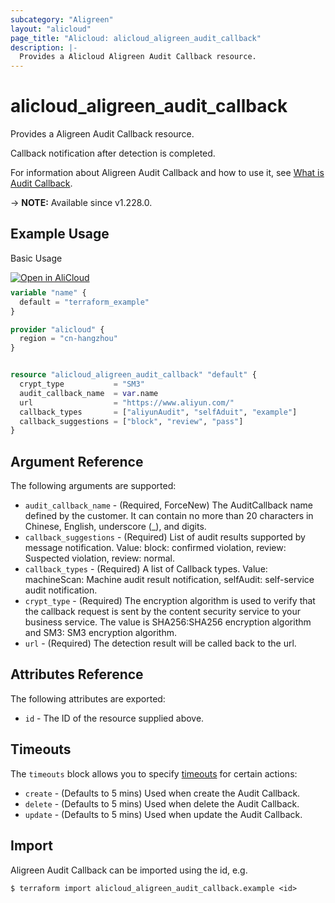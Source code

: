 ```yaml
---
subcategory: "Aligreen"
layout: "alicloud"
page_title: "Alicloud: alicloud_aligreen_audit_callback"
description: |-
  Provides a Alicloud Aligreen Audit Callback resource.
---
```


# alicloud_aligreen_audit_callback

Provides a Aligreen Audit Callback resource.

Callback notification after detection is completed.

For information about Aligreen Audit Callback and how to use it, see [What is Audit Callback](https://www.alibabacloud.com/help/en/).

-> **NOTE:** Available since v1.228.0.

## Example Usage

Basic Usage

<div style="display: block;margin-bottom: 40px;"><div class="oics-button" style="float: right;position: absolute;margin-bottom: 10px;">
  <a href="https://api.aliyun.com/terraform?resource=alicloud_aligreen_audit_callback&exampleId=87797eac-9b31-e712-8730-a951d64e143e4f1939ef&activeTab=example&spm=docs.r.aligreen_audit_callback.0.87797eac9b&intl_lang=EN_US" target="_blank">
    <img alt="Open in AliCloud" src="https://img.alicdn.com/imgextra/i1/O1CN01hjjqXv1uYUlY56FyX_!!6000000006049-55-tps-254-36.svg" style="max-height: 44px; max-width: 100%;">
  </a>
</div></div>

```terraform
variable "name" {
  default = "terraform_example"
}

provider "alicloud" {
  region = "cn-hangzhou"
}


resource "alicloud_aligreen_audit_callback" "default" {
  crypt_type           = "SM3"
  audit_callback_name  = var.name
  url                  = "https://www.aliyun.com/"
  callback_types       = ["aliyunAudit", "selfAduit", "example"]
  callback_suggestions = ["block", "review", "pass"]
}
```

## Argument Reference

The following arguments are supported:
* `audit_callback_name` - (Required, ForceNew) The AuditCallback name defined by the customer. It can contain no more than 20 characters in Chinese, English, underscore (_), and digits.
* `callback_suggestions` - (Required) List of audit results supported by message notification. Value: block: confirmed violation, review: Suspected violation, review: normal.
* `callback_types` - (Required) A list of Callback types. Value: machineScan: Machine audit result notification, selfAudit: self-service audit notification.
* `crypt_type` - (Required) The encryption algorithm is used to verify that the callback request is sent by the content security service to your business service. The value is SHA256:SHA256 encryption algorithm and SM3: SM3 encryption algorithm.
* `url` - (Required) The detection result will be called back to the url.

## Attributes Reference

The following attributes are exported:
* `id` - The ID of the resource supplied above.

## Timeouts

The `timeouts` block allows you to specify [timeouts](https://www.terraform.io/docs/configuration-0-11/resources.html#timeouts) for certain actions:
* `create` - (Defaults to 5 mins) Used when create the Audit Callback.
* `delete` - (Defaults to 5 mins) Used when delete the Audit Callback.
* `update` - (Defaults to 5 mins) Used when update the Audit Callback.

## Import

Aligreen Audit Callback can be imported using the id, e.g.

```shell
$ terraform import alicloud_aligreen_audit_callback.example <id>
```
